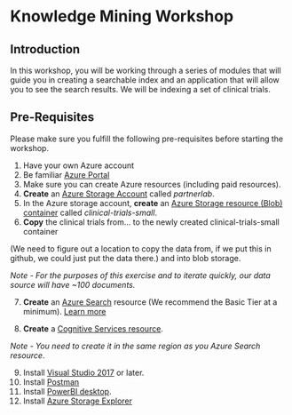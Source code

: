 # Knowledge Mining Workshop
## Introduction
In this workshop, you will be working through a series of modules that will guide you in creating a searchable index and an application that will allow you to see the search results. We will be indexing a set of clinical trials.

## Pre-Requisites
Please make sure you fulfill the following pre-requisites before starting the workshop.
1.	Have your own Azure account 
2.	Be familiar [Azure Portal](https://portal.azure.com)
3.	Make sure you can create Azure resources (including paid resources).
4. **Create** an [Azure Storage Account](https://docs.microsoft.com/en-us/azure/storage/common/storage-quickstart-create-account?tabs=azure-portal) called *partnerlab*.
5.	In the Azure storage account, **create** an [Azure Storage resource (Blob) container](https://docs.microsoft.com/en-us/azure/storage/blobs/storage-quickstart-blobs-portal) called *clinical-trials-small*.
6. **Copy** the clinical trials from... to the newly created clinical-trials-small container 

(We need to figure out a location to copy the data from, if we put this in github, we could just put the data there.) and into blob storage.

  *Note - For the purposes of this exercise and to iterate quickly, our data source will have ~100 documents.*

7.	**Create** an [Azure Search](https://docs.microsoft.com/en-us/azure/search/search-create-service-portal) resource (We recommend the Basic Tier at a minimum).
[Learn more](https://docs.microsoft.com/en-us/azure/search/search-sku-tier)

8.	**Create** a [Cognitive Services resource](https://docs.microsoft.com/en-us/azure/cognitive-services/cognitive-services-apis-create-account?tabs=multiservice%2Cwindows).

  *Note - You need to create it in the same region as you Azure Search resource*. 

9.	Install [Visual Studio 2017](https://visualstudio.microsoft.com/) or later.
10. Install [Postman](https://www.getpostman.com/)
11. Install [PowerBI desktop](https://powerbi.microsoft.com/en-us/desktop/).
12. Install [Azure Storage Explorer](https://azure.microsoft.com/en-us/features/storage-explorer/)

